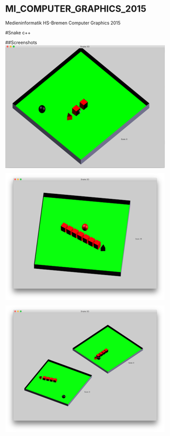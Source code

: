 # MI_COMPUTER_GRAPHICS_2015
Medieninformatik HS-Bremen Computer Graphics 2015 


#Snake c++

##Screenshots
![Gameplay](https://github.com/B-Stefan/MI_COMPUTER_GRAPHICS_2015/blob/master/Aufgabe-4-Snake/screenshots/Gameplay.gif?raw=true "Gameplay")


![OnePlayer](https://github.com/B-Stefan/MI_COMPUTER_GRAPHICS_2015/blob/master/Aufgabe-4-Snake/screenshots/One-player-game.png?raw=true "Game")


![TwoPlayer](https://github.com/B-Stefan/MI_COMPUTER_GRAPHICS_2015/blob/master/Aufgabe-4-Snake/screenshots/Two-player-game.png?raw=true "Game")
